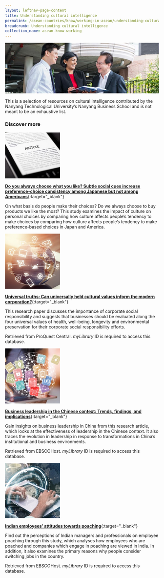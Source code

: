```yaml
---
layout: leftnav-page-content
title: Understanding cultural intelligence
permalink: /asean-countries/know/working-in-asean/understanding-cultural-intelligence/
breadcrumb: Understanding cultural intelligence
collection_name: asean-know-working
---
```


<img src="\images\china-working\cultural-intelligence.jpg" alt="cultural intelligence" style="width:800px;" />

This is a selection of resources on cultural intelligence contributed by the Nanyang Technological University’s Nanyang Business School and is not meant to be an exhaustive list. 

### **Discover more**

<img src="/images/resources/Article 3.jpg" style="width:180px;" />

[**Do you always choose what you like? Subtle social cues increase preference-choice consistency among Japanese but not among Americans**](https://www.ncbi.nlm.nih.gov/pmc/articles/PMC5319393/){:target="_blank"}

On what basis do people make their choices? Do we always choose to buy products we like the most? This study examines the impact of culture on personal choices by comparing how culture affects people’s tendency to make choices by comparing how culture affects people’s tendency to make preference-based choices in Japan and America.

<img src="/images/resources/Database 1.jpg" style="width:180px;" />

[**Universal truths: Can universally held cultural values inform the modern corporation?**](http://eresources.nlb.gov.sg/Main/Browse?startsWith=E){:target="_blank"}

This research paper discusses the importance of corporate social responsibility and suggests that businesses should be evaluated along the four universal values of health, well-being, longevity and environmental preservation for their corporate social responsibility efforts.

Retrieved from ProQuest Central. *myLibrary* ID is required to access this database.

<img src="/images/resources/Database 3.jpg" style="width:180px;" />

[**Business leadership in the Chinese context: Trends, findings, and implications**](http://eresources.nlb.gov.sg/Main/Browse?startsWith=E){:target="_blank"}

Gain insights on business leadership in China from this research article, which looks at the effectiveness of leadership in the Chinese context. It also traces the evolution in leadership in response to transformations in China’s institutional and business environments.

Retrieved from EBSCOHost. *myLibrary* ID is required to access this database.

<img src="/images/resources/Database 2.jpg" style="width:180px;" />

[**Indian employees’ attitudes towards poaching**](http://eresources.nlb.gov.sg/Main/Browse?startsWith=E){:target="_blank"}

Find out the perceptions of Indian managers and professionals on employee poaching through this study, which analyses how employees who are poached and companies which engage in poaching are viewed in India. In addition, it also examines the primary reasons why people consider switching jobs in the country.

Retrieved from EBSCOHost. *myLibrary* ID is required to access this database.